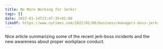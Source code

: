 ```yaml
---
title: No More Working for Jerks!
tags: []
date: 2022-01-14T23:47:35+01:00
likeOf: https://www.nytimes.com/2022/01/08/business/managers-boss-jerks-workplace.html?referringSource=articleShare
---
```


Nice article summarizing some of the recent jerk-boss incidents and the new awareness about proper workplace conduct.